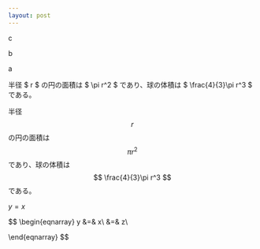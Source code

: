 ```yaml
---
layout: post
---
```


<script type="text/javascript" src="http://cdn.mathjax.org/mathjax/latest/MathJax.js?config=TeX-AMS-MML_HTMLorMML"></script>

c

b

a

半径 $ r $ の円の面積は $ \pi r^2 $ であり、球の体積は $ \frac{4}{3}\pi r^3 $ である。

半径 $$ r $$ の円の面積は $$ \pi r^2 $$ であり、球の体積は $$ \frac{4}{3}\pi r^3 $$ である。

$y=x$

$$
\begin{eqnarray}
y &=& x\\
 &=& z\\

\end{eqnarray}
$$